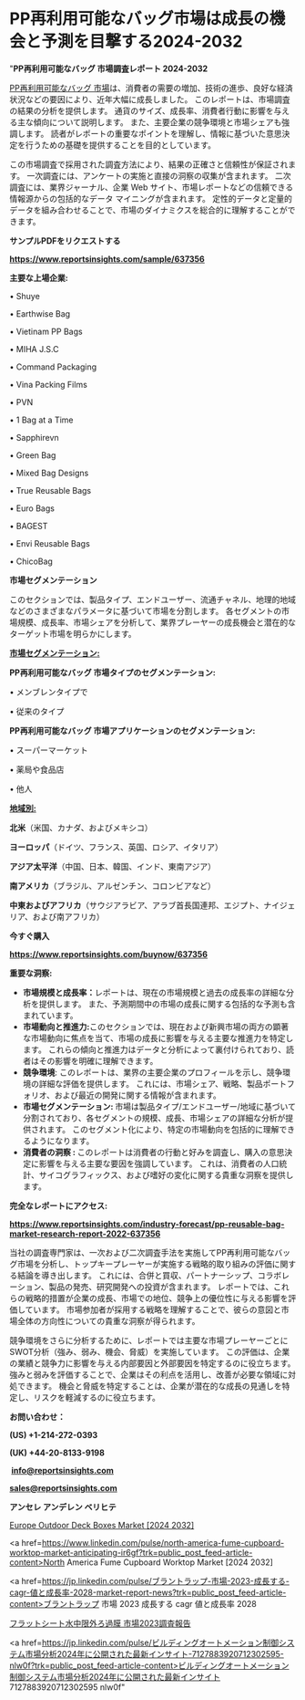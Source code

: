 # PP再利用可能なバッグ市場は成長の機会と予測を目撃する2024-2032

"<strong>PP再利用可能なバッグ 市場調査レポート 2024-2032</strong>

<a href=https://www.reportsinsights.com/sample/637356>PP再利用可能なバッグ 市場</a>は、消費者の需要の増加、技術の進歩、良好な経済状況などの要因により、近年大幅に成長しました。 このレポートは、市場調査の結果の分析を提供します。 通貨のサイズ、成長率、消費者行動に影響を与える主な傾向について説明します。 また、主要企業の競争環境と市場シェアも強調します。 読者がレポートの重要なポイントを理解し、情報に基づいた意思決定を行うための基礎を提供することを目的としています。

この市場調査で採用された調査方法により、結果の正確さと信頼性が保証されます。 一次調査には、アンケートの実施と直接の洞察の収集が含まれます。 二次調査には、業界ジャーナル、企業 Web サイト、市場レポートなどの信頼できる情報源からの包括的なデータ マイニングが含まれます。 定性的データと定量的データを組み合わせることで、市場のダイナミクスを総合的に理解することができます。

<strong><b>サンプルPDFをリクエストする</b></strong>

<a href=https://www.reportsinsights.com/sample/637356><strong><u>https://www.reportsinsights.com/sample/637356</u></strong></a>

<strong>主要な上場企業:</strong>

• Shuye

• Earthwise Bag

• Vietinam PP Bags

• MIHA J.S.C

• Command Packaging

• Vina Packing Films

• PVN

• 1 Bag at a Time

• Sapphirevn

• Green Bag

• Mixed Bag Designs

• True Reusable Bags

• Euro Bags

• BAGEST

• Envi Reusable Bags

• ChicoBag

<strong>市場セグメンテーション</strong>

このセクションでは、製品タイプ、エンドユーザー、流通チャネル、地理的地域などのさまざまなパラメータに基づいて市場を分割します。 各セグメントの市場規模、成長率、市場シェアを分析して、業界プレーヤーの成長機会と潜在的なターゲット市場を明らかにします。

<strong><u>市場セグメンテーション</u></strong><strong><u>:</u></strong>

<strong>PP再利用可能なバッグ 市場タイプのセグメンテーション:</strong>

• メンブレンタイプで

• 従来のタイプ

<strong>PP再利用可能なバッグ 市場アプリケーションのセグメンテーション:</strong>

• スーパーマーケット

• 薬局や食品店

• 他人

<strong><u>地域別</u></strong><strong><u>:</u></strong>

<strong>北米</strong>（米国、カナダ、およびメキシコ）

<strong>ヨーロッパ</strong>（ドイツ、フランス、英国、ロシア、イタリア）

<strong>アジア太平洋</strong>（中国、日本、韓国、インド、東南アジア）

<strong>南アメリカ</strong>（ブラジル、アルゼンチン、コロンビアなど）

<strong>中東およびアフリカ</strong>（サウジアラビア、アラブ首長国連邦、エジプト、ナイジェリア、および南アフリカ）

<strong>今すぐ購入</strong>

<a href=https://www.reportsinsights.com/buynow/637356><strong><u>https://www.reportsinsights.com/buynow/637356</u></strong></a>

<strong>重要な洞察:</strong>
<ul>
  <li><strong>市場規模と成長率：</strong>レポートは、現在の市場規模と過去の成長率の詳細な分析を提供します。 また、予測期間中の市場の成長に関する包括的な予測も含まれています。</li>
  <li><strong>市場動向と推進力:</strong>このセクションでは、現在および新興市場の両方の顕著な市場動向に焦点を当て、市場の成長に影響を与える主要な推進力を特定します。 これらの傾向と推進力はデータと分析によって裏付けられており、読者はその影響を明確に理解できます。</li>
  <li><strong>競争環境</strong>: このレポートは、業界の主要企業のプロフィールを示し、競争環境の詳細な評価を提供します。 これには、市場シェア、戦略、製品ポートフォリオ、および最近の開発に関する情報が含まれます。</li>
  <li><strong>市場セグメンテーション: </strong>市場は製品タイプ/エンドユーザー/地域に基づいて分割されており、各セグメントの規模、成長、市場シェアの詳細な分析が提供されます。 このセグメント化により、特定の市場動向を包括的に理解できるようになります。</li>
  <li><strong>消費者の洞察 : </strong>このレポートは消費者の行動と好みを調査し、購入の意思決定に影響を与える主要な要因を強調しています。 これは、消費者の人口統計、サイコグラフィックス、および嗜好の変化に関する貴重な洞察を提供します。</li>
</ul>
<strong>完全なレポートにアクセス:</strong>

<a href=https://www.reportsinsights.com/industry-forecast/pp-reusable-bag-market-research-report-2022-637356><strong><u><b>https://www.reportsinsights.com/industry-forecast/pp-reusable-bag-market-research-report-2022-637356</b></u></strong></a>

当社の調査専門家は、一次および二次調査手法を実施してPP再利用可能なバッグ市場を分析し、トップキープレーヤーが実施する戦略的取り組みの評価に関する結論を導き出します。 これには、合併と買収、パートナーシップ、コラボレーション、製品の発売、研究開発への投資が含まれます。 レポートでは、これらの戦略的措置が企業の成長、市場での地位、競争上の優位性に与える影響を評価しています。 市場参加者が採用する戦略を理解することで、彼らの意図と市場全体の方向性についての貴重な洞察が得られます。

競争環境をさらに分析するために、レポートでは主要な市場プレーヤーごとにSWOT分析（強み、弱み、機会、脅威）を実施しています。 この評価は、企業の業績と競争力に影響を与える内部要因と外部要因を特定するのに役立ちます。 強みと弱みを評価することで、企業はその利点を活用し、改善が必要な領域に対処できます。 機会と脅威を特定することは、企業が潜在的な成長の見通しを特定し、リスクを軽減するのに役立ちます。

<strong>お問い合わせ：</strong>

<strong>(US) +1-214-272-0393</strong>

<strong>(UK) +44-20-8133-9198</strong>

<strong> </strong><a href=info@reportsinsights.com><strong><u>info@reportsinsights.com</u></strong></a>

<a href=sales@reportsinsights.com><strong><u>sales@reportsinsights.com</u></strong></a>

<strong>アンセレ アンデレン ベリヒテ</strong>

<a href=https://www.linkedin.com/pulse/europe-outdoor-deck-boxes-market-latest-trends-forecasts-a1b8e/>Europe Outdoor Deck Boxes Market [2024 2032]</a>

<a href=https://www.linkedin.com/pulse/north-america-fume-cupboard-worktop-market-anticipating-ir6gf?trk=public_post_feed-article-content>North America Fume Cupboard Worktop Market [2024 2032]</a>

<a href=https://jp.linkedin.com/pulse/ブラントラップ-市場-2023-成長する-cagr-値と成長率-2028-market-report-news?trk=public_post_feed-article-content>ブラントラップ 市場 2023 成長する cagr 値と成長率 2028</a>

<a href=https://www.linkedin.com/pulse/フラットシート水中限外ろ過膜-市場2023調査報告-community-market-research/>フラットシート水中限外ろ過膜 市場2023調査報告</a>

<a href=https://jp.linkedin.com/pulse/ビルディングオートメーション制御システム市場分析2024年に公開された最新インサイト-7127883920712302595-nlw0f?trk=public_post_feed-article-content>ビルディングオートメーション制御システム市場分析2024年に公開された最新インサイト 7127883920712302595 nlw0f</a>"
